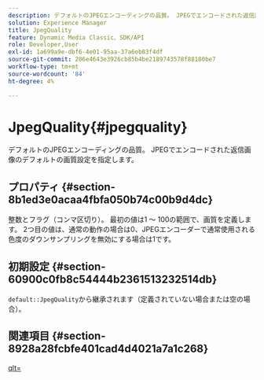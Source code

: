 ```yaml
---
description: デフォルトのJPEGエンコーディングの品質。 JPEGでエンコードされた返信画像のデフォルトの画質設定を指定します。
solution: Experience Manager
title: JpegQuality
feature: Dynamic Media Classic、SDK/API
role: Developer,User
exl-id: 1a699a9e-dbf6-4e01-95aa-37a6eb83f4df
source-git-commit: 206e4643e3926cb85b4be2189743578f88180be7
workflow-type: tm+mt
source-wordcount: '84'
ht-degree: 4%

---
```


# JpegQuality{#jpegquality}

デフォルトのJPEGエンコーディングの品質。 JPEGでエンコードされた返信画像のデフォルトの画質設定を指定します。

## プロパティ {#section-8b1ed3e0acaa4fbfa050b74c00b9d4dc}

整数とフラグ（コンマ区切り）。 最初の値は1 ～ 100の範囲で、画質を定義します。 2つ目の値は、通常の動作の場合は0、JPEGエンコーダーで通常使用される色度のダウンサンプリングを無効にする場合は1です。

## 初期設定 {#section-60900c0fb8c54444b2361513232514db}

`default::JpegQuality`から継承されます（定義されていない場合または空の場合）。

## 関連項目 {#section-8928a28fcbfe401cad4d4021a7a1c268}

[qlt=](../../../../../ir-api/http-protocol/image-rendering-api-ref/c-ir-http-protocol-ref/c-ir-http-protocol-command-reference/r-ir-qlt.md#reference-27b91c226eb241d0a14a29af3b3afdbd)

